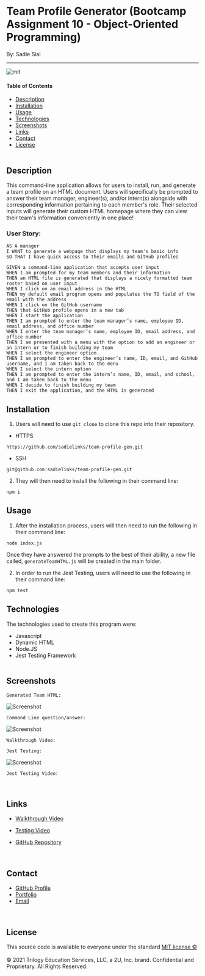 # Team Profile Generator (Bootcamp Assignment 10 - Object-Oriented Programming)

By: Sadie Sial

___

![mit](https://img.shields.io/badge/license-MIT-brightgreen)

#### Table of Contents

* [Description](#description)
* [Installation](#installation)
* [Usage](#usage)
* [Technologies](#technologies)
* [Screenshots](#screenshots)
* [Links](#links)
* [Contact](#contact)
* [License](#license)
<br><br>

## Description <br>

This command-line application allows for users to install, run, and generate a team profile on an HTML document. Users will specifically be prompted to answer their team manager, engineer(s), and/or intern(s) alongside with corresponding information pertaining to each member's role. Their selected inputs will generate their custom HTML homepage where they can view their team's information conveniently in one place!



### User Story:

```
AS A manager
I WANT to generate a webpage that displays my team's basic info
SO THAT I have quick access to their emails and GitHub profiles
```

```
GIVEN a command-line application that accepts user input
WHEN I am prompted for my team members and their information
THEN an HTML file is generated that displays a nicely formatted team roster based on user input
WHEN I click on an email address in the HTML
THEN my default email program opens and populates the TO field of the email with the address
WHEN I click on the GitHub username
THEN that GitHub profile opens in a new tab
WHEN I start the application
THEN I am prompted to enter the team manager’s name, employee ID, email address, and office number
WHEN I enter the team manager’s name, employee ID, email address, and office number
THEN I am presented with a menu with the option to add an engineer or an intern or to finish building my team
WHEN I select the engineer option
THEN I am prompted to enter the engineer’s name, ID, email, and GitHub username, and I am taken back to the menu
WHEN I select the intern option
THEN I am prompted to enter the intern’s name, ID, email, and school, and I am taken back to the menu
WHEN I decide to finish building my team
THEN I exit the application, and the HTML is generated
```

## Installation

1. Users will need to use `git clone` to clone this repo into their repository. 

- HTTPS
```
https://github.com/sadielinks/team-profile-gen.git
```

- SSH
```
git@github.com:sadielinks/team-profile-gen.git
```

2. They will then need to install the following in their command line:
```
npm i
```

## Usage
1. After the installation process, users will then need to run the following in their command line:
```
node index.js
```
Once they have answered the prompts to the best of their ability, a new file called, `generateTeamHTML.js` will be created in the main folder.



2. In order to run the Jest Testing, users will need to use the following in their command line:
```
npm test
```


## Technologies

The technologies used to create this program were: 
- Javascript
- Dynamic HTML
- Node.JS
- Jest Testing Framework
<br><br>

## Screenshots
```
Generated Team HTML:
```
![Screenshot](assests/images/dummyscreenshot.png)

```
Command Line question/answer:
```
![Screenshot](assests/images/screenshot2.png)

```
Walkthrough Video:
```


```
Jest Testing:
```
![Screenshot](assests/images/screenshot3.png)

```
Jest Testing Video:
```


<br>

## Links

- [Walkthrough Video](https://watch.screencastify.com/v/uyL4gp8PbmMyCIOUK5Ux)

- [Testing Video](https://watch.screencastify.com/v/uyL4gp8PbmMyCIOUK5Ux)

- [GitHub Repository](https://github.com/sadielinks/team-profile-gen)

<br>

## Contact

- [GitHub Profile](https://github.com/sadielinks)
- [Portfolio](https://sadielinks.github.io/professional-portfolio/)
- [Email](mailto:sadiecodes@gmail.com)

<br>

## License

This source code is available to everyone under the standard [MIT license ©](https://choosealicense.com/licenses/mit/) <br><br>
© 2021 Trilogy Education Services, LLC, a 2U, Inc. brand. Confidential and Proprietary. All Rights Reserved.
